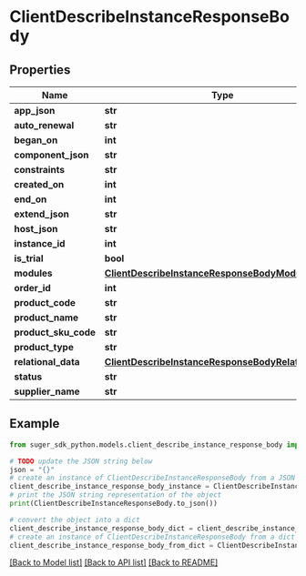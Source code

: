 # ClientDescribeInstanceResponseBody


## Properties

Name | Type | Description | Notes
------------ | ------------- | ------------- | -------------
**app_json** | **str** |  | [optional] 
**auto_renewal** | **str** |  | [optional] 
**began_on** | **int** |  | [optional] 
**component_json** | **str** |  | [optional] 
**constraints** | **str** |  | [optional] 
**created_on** | **int** |  | [optional] 
**end_on** | **int** |  | [optional] 
**extend_json** | **str** |  | [optional] 
**host_json** | **str** |  | [optional] 
**instance_id** | **int** |  | [optional] 
**is_trial** | **bool** |  | [optional] 
**modules** | [**ClientDescribeInstanceResponseBodyModules**](ClientDescribeInstanceResponseBodyModules.md) |  | [optional] 
**order_id** | **int** |  | [optional] 
**product_code** | **str** |  | [optional] 
**product_name** | **str** |  | [optional] 
**product_sku_code** | **str** |  | [optional] 
**product_type** | **str** |  | [optional] 
**relational_data** | [**ClientDescribeInstanceResponseBodyRelationalData**](ClientDescribeInstanceResponseBodyRelationalData.md) |  | [optional] 
**status** | **str** |  | [optional] 
**supplier_name** | **str** |  | [optional] 

## Example

```python
from suger_sdk_python.models.client_describe_instance_response_body import ClientDescribeInstanceResponseBody

# TODO update the JSON string below
json = "{}"
# create an instance of ClientDescribeInstanceResponseBody from a JSON string
client_describe_instance_response_body_instance = ClientDescribeInstanceResponseBody.from_json(json)
# print the JSON string representation of the object
print(ClientDescribeInstanceResponseBody.to_json())

# convert the object into a dict
client_describe_instance_response_body_dict = client_describe_instance_response_body_instance.to_dict()
# create an instance of ClientDescribeInstanceResponseBody from a dict
client_describe_instance_response_body_from_dict = ClientDescribeInstanceResponseBody.from_dict(client_describe_instance_response_body_dict)
```
[[Back to Model list]](../README.md#documentation-for-models) [[Back to API list]](../README.md#documentation-for-api-endpoints) [[Back to README]](../README.md)


